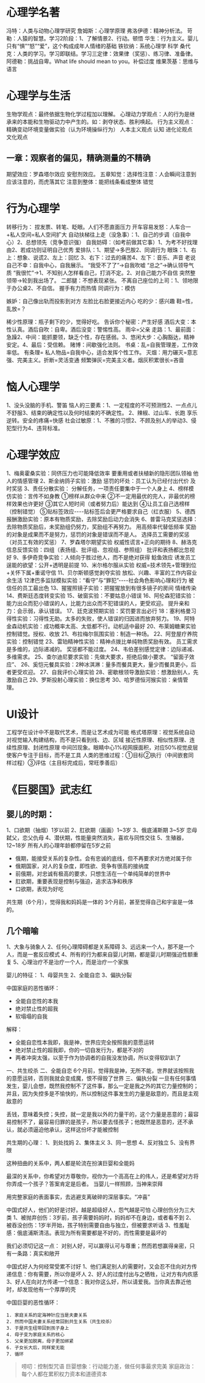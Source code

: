# 心理学名著
冯特：人类与动物心理学研究
詹姆斯：心理学原理
弗洛伊德：精神分析法。
苛勒：人猿的智慧。学习2阶段：1、了解情景2、行动。顿悟
华生：行为主义。婴儿只有“惧”“怒”“爱”，这个构成成年人情绪的基础
铁钦纳：系统心理学  科学
桑代克：人类的学习。学习即联结。学习三定律：效果律（奖惩）、练习律、准备律。
阿德勒：挑战自卑。What life should mean to you。补偿过度
维果茨基：思维与语言
# 心理学与生活
生物学观点：最终依据生物化学过程加以理解。
心理动力学观点：人的行为是继承来的本能和生物驱动力中产生的。如：剥夺状态、胜利唤起。
行为主义观点：精确变动环境变量做实验（认为环境操纵行为）
人本主义观点
认知
进化论观点
文化观点

## 一章：观察者的偏见，精确测量的不精确
期望效应：罗森塔尔效应
安慰剂效应。
五章知觉：选择性注意：人会瞬间注意到应该注意的，而虎落其它
注意到整体：能把线条看成整体
错觉
# 行为心理学
转移行为： 捏发票、转笔、眨眼。人们不愿直面压力
开车容易发怒：人车合一+私人空间=私人空间扩大
自动扶梯往上走（没急事）：1、自己的步调（自我中心）2、总想领先（竞争意识强）
自我妨碍：（如考前做其它事）1、为考不好找理由2、若成功则证明自己优秀
爱排队：1、期望→多巴胺2、同调行为
眼珠：1、右上：想象、说谎2、左上：回忆
3、右下：过去的痛苦4、左下：音乐、声音
老说自己不幸：自我中心，自我展示。
“我受不了了”→自我吹嘘
“总之”→确认领导气质
“我很忙”→1、不知别人怎样看自己，打消不定。2、对自己能力不自信
突然整领带→轮到我出场了。
二郎腿：不想表现紧张。
不离自己座位的上司：1、领地限于办公桌2、不自信。
握手有力而热情
同调行为：模仿

嫉妒：自己像出轨而投影到对方
左脸比右脸更接近内心
吃的少：感兴趣
鞋=性，乱放=？

稀少性原理：瓶子剩下的少，觉得好吃。
告诉你个秘密：产生好感
酒后大变：本性认真。酒后自吹：自卑。酒后没变：警惕性高。
雨伞=父亲
走路：1、最前面：急躁2、中间：能抓要领，缺乏个性，存在感弱。3、悠闲大步：心胸豁达，精神安定。4、最后：受信赖。
赌博：间歇强化法则。
书桌：乱=自我管理差，工作效率低。
有条理=
私人物品=自我中心，适合发挥个性工作。
灭烟：用力碾灭=意志强、完美主义。折断=灵活变通
频繁弹灰=完美主义者。烟灰积累很长=吝啬


# 恼人心理学
1、没头没脑的手机、警笛
恼人的三要素：1、一定程度的不可预测性2、一点点儿不舒服3、结束的确定性以及何时结束的不确定性。
2、辣椒、过山车、长跑
享乐逆转。安全的疼痛=快感
社会过敏原：1、不雅的习惯2、不顾及别人的举动3、侵犯型行为4、违背标准。


# 心理学效应
1、梅奥霍桑实验：同侪压力也可能降低效率
要重用或者扶植新的隐形团队领袖
他人的情感管理
2、斯金纳鸽子实验：激励
惩罚的坏处：员工认为已经付出代价
及时奖惩
3、责任分散实验：
分解任务，一项责任要集中于一个人身上
4、榜样模仿实验：言传不如身教
①榜样从群众中来
②不一定用最优的完人，非最优的榜样效果也许更好
③其它人短时间（或者努力后）能达到
④让员工自己选榜样（控制错觉）
⑤贴标签效应----贴标签后会更严格要求自己（红衣服）
5、德西报酬激励实验：原本有物质奖励，去除奖励后动力会消失
6、普雷马克奖惩选择：去除物质奖励后，未奖励组仍努力，奖励组不再努力。
用高频率代替低频率
奖励的对象是成果而不是努力，惩罚的对象是错误而不是人。
选择员工需要的奖惩（对员工有效的奖惩）
7、罗森塔尔期望实验
权威性谎言+正向的期待
8、赫洛克信息反馈实验：四组（表扬组、批评组、忽视组、参照组）
批评和表扬都比忽视好
9、多伊奇竞争实验：人倾向于胜过他人，而不是绝对获得
鲶鱼效应
诱发员工逞能的欲望：公开+透明是前提
10、米尔格尔服从实验
权威=技术领先+管理到位+关怀下属+重诺守信
11、贝尔斯顿感觉剥夺实验
放松、兴趣、丰富的工作内容业余生活
12津巴多监狱模拟实验：“看守”与“罪犯”----社会角色影响心理和行为
被信任的员工最出色
13、猩猩照镜子实验：把猩猩放到有很多镜子的房间
情绪传染
14、费斯廷态度转变实验
15、破窗实验：不要姑息小错误
16、阿伦森犯错实验：能力出众而犯小错误的人，比能力出众而不犯错误的人，更受欢迎。
提升亲和力：会示弱，承认错误。
17、廷克波预期实验：奖罚要言出必行
18：塞利格曼习得性实验：习得性无助。太多的失败，使人错误的归因进而放弃努力。
19、阿特金森动机实验：成功概率太高、太低都不行。动机适中最好
20、布莱姆糖果实验
控制错觉。授权、收放
21、布拉梅尔氛围实验：制造一种场。
22、阿登屋疗养院实验：控制错觉
23、雷珀精神性实验：精神点拨比单纯物质奖励有效。
员工需求是多维的，边际递减的。
奖惩都不能过度。
24、韦伯差别感觉定律：边际递减、多维需求。
25、查尔迪尼要求实验：先做大要求，拒绝后做小要求。
“留面子效应”、
26、奚恺元餐具实验：2种冰淇淋：量多而餐具更大，量少而餐具更小，后者更受欢迎。
27、自我评价心理实验
28、密歇根领导激励实验：想激励别人，先激励自己
29、罗斯投射心理实验：换位思考
30、哈罗德恒河猴实验：亲情管理。


# UI设计
工程学在设计中不是取代艺术，而是让艺术成为可能
格式塔原理：视觉系统自动对视觉输入构建结构，而不是只看到线、边、区域
接近性原理、相似性原理、连续性原理、封闭性原理
中间凹现象。眼睛中心1%视网膜面积，对应50%视觉皮层
使客户专注于目标，而不是工具
人类的思维过程：①目标②执行（中间嵌套同样过程）③评估（主目标完成后，常旺季善后）

# 《巨婴国》武志红
## 婴儿的时期：
1、口欲期（抽烟）1岁以前
2、肛欲期（画画）1~3岁
3、俄底浦斯期 3~5岁  恋母弑父，恋父仇母
4、潜伏期，性能量突然消失，喜欢与同性交往
5、生殖器，12~18岁
所有人的心理年龄都停留在5岁之前

- 俄期，能接受关系的复杂性。会有忠诚的底线，但不再要求对方绝对属于你
- 俄期国家，对人的复杂度，即性欲、竞争有很高的接纳度
- 前俄期，对忠诚有极高的要求，只想生活在一个单纯简单的世界中
- 肛欲期，重要表现是控制与强迫，追求洁净和秩序
- 口欲期，表现为好吃

共生期（6个月），觉得我和妈妈是一体的
3个月前，甚至觉得自己和宇宙是一体的。

## 几个暗喻
1、大象与骑象人
2、任何心理障碍都是关系障碍
3、远远来一个人，那不是一个人，而是一套反应模式
4、所有的行为都来自婴儿时期，都是婴儿时期强迫性额重复
5、心理治疗不是治疗一个人，而是治疗一个家族

婴儿的特征：
1、母婴共生
2、全能自恋
3、偏执分裂

中国家庭的恶性循环：
- 全能自恋性的本我
- 绝对禁止性的超我
- 软塌塌的自我

解释：
- 全能自恋性本我即，我是神，世界应完全按照我的意愿运转
- 绝对禁止性的超我即，你的一切自发行为，都是不对的
- 两者冲突太强，以至于作为协调者的自我没发协调，所以变得软趴趴了

一、共生绞杀
二、全能自恋
6个月前，觉得我是神，无所不能，世界就该按照我的意愿运转，否则我就会变成魔，恨不得毁了世界
三、偏执分裂
一旦有任何事情发生，婴儿会想，既然我控制不了这件事，那么一定是我之外的其它力量控制的；并且，因为失控多是不愉快的，所以控制这件事发生的力量是敌意的，而且是主观敌意的

丢钱，意味着失控；失控，就一定是我以外的力量干的，这个力量是恶意的；最容易控制不了，最容易归罪的是孩子，所以要去怪孩子；他既然是恶意的，还不承认，就必须逼迫他承认，这样这份坏才能被控制

共生期的心理：
1、到处找妈
2、集体主义
3、同一思想
4、反对独立
5、没有界限

这种扭曲的关系中，两人都是轮流在扮演巨婴和全能妈

最深的关系中，你希望对方尊敬你，视你为一个高高在上的伟人，还是希望对方将你弄成一个孩子？答案肯定是后者。
当婴儿一样照顾，当神来崇拜

用完整家庭的表面事实，去逃避支离破碎的深层事实。“冲喜”

中国式好人，他们的好是讨好。越是超级好人，怨气越是可怕
心理创伤分为三大类
1、被抛弃创伤：3岁前，孩子需要妈妈时，妈妈却不在身边，或者看不到
2、被吞没创伤：1岁半开始，孩子特别需要自由与独立，但被要求听话
3、性羞耻感：俄底浦斯清洁。表现为所有需要都是不好的，而性需要是最坏的

我们必须切记这一点：
对别人好，可以赢得认可与尊重；然而若想赢得亲密，只有一条路：真实和敞开

中国式好人为何经常受累不讨好
1、他们满足别人的需要时，又会忍不住向对方传递信息：你有需要，所以你是坏人
2、好人的过度付出与之牺牲，让对方有内疚感
3、好人在向对方传递一个信息：我对你这么好，所以请爱我。当你真去靠近他时，却发现他有一个厚厚的壳

中国巨婴的恶性循环：
```
1. 家庭关系的定海神针应当是夫妻关系
2. 然而中国夫妻关系经常回到共生关系（共生绞杀）
3. 于是共生纽带回到孩子身上
4. 母子变为家庭关系的核心
5. 父亲更加脱离，母子更加绑紧
6. 子女长大后，同样爱无能
7. 循环
```

>唠叨：控制型咒语
巨婴想象：行动能力差，做任何事最求完美
家庭政治：每个人都在累积权力资本和道德资本
